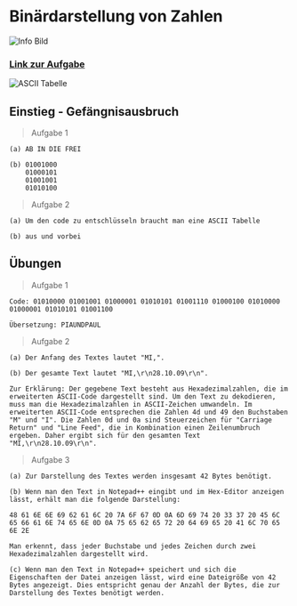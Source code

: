 # Binärdarstellung von Zahlen
![Info Bild](https://www.inf-schule.de/assets/img/logo/logo_inf-schule_weiss2.png)

### [Link zur Aufgabe](https://www.inf-schule.de/information/darstellunginformation/binaerdarstellungzeichen)

![ASCII Tabelle](https://upload.wikimedia.org/wikipedia/commons/thumb/d/dd/ASCII-Table.svg/2522px-ASCII-Table.svg.png)

## Einstieg - Gefängnisausbruch

> Aufgabe 1

    (a) AB IN DIE FREI

    (b) 01001000
        01000101
        01001001
        01010100

> Aufgabe 2

    (a) Um den code zu entschlüsseln braucht man eine ASCII Tabelle

    (b) aus und vorbei

## Übungen

> Aufgabe 1

    Code: 01010000 01001001 01000001 01010101 01001110 01000100 01010000 01000001 01010101 01001100

    Übersetzung: PIAUNDPAUL 

> Aufgabe 2

    (a) Der Anfang des Textes lautet "MI,".

    (b) Der gesamte Text lautet "MI,\r\n28.10.09\r\n". 

    Zur Erklärung: Der gegebene Text besteht aus Hexadezimalzahlen, die im erweiterten ASCII-Code dargestellt sind. Um den Text zu dekodieren, muss man die Hexadezimalzahlen in ASCII-Zeichen umwandeln. Im erweiterten ASCII-Code entsprechen die Zahlen 4d und 49 den Buchstaben "M" und "I". Die Zahlen 0d und 0a sind Steuerzeichen für "Carriage Return" und "Line Feed", die in Kombination einen Zeilenumbruch ergeben. Daher ergibt sich für den gesamten Text "MI,\r\n28.10.09\r\n".

> Aufgabe 3

    (a) Zur Darstellung des Textes werden insgesamt 42 Bytes benötigt. 

    (b) Wenn man den Text in Notepad++ eingibt und im Hex-Editor anzeigen lässt, erhält man die folgende Darstellung:

    48 61 6E 6E 69 62 61 6C 20 7A 6F 67 0D 0A 6D 69 74 20 33 37 20 45 6C 65 66 61 6E 74 65 6E 0D 0A 75 65 62 65 72 20 64 69 65 20 41 6C 70 65 6E 2E

    Man erkennt, dass jeder Buchstabe und jedes Zeichen durch zwei Hexadezimalzahlen dargestellt wird.

    (c) Wenn man den Text in Notepad++ speichert und sich die Eigenschaften der Datei anzeigen lässt, wird eine Dateigröße von 42 Bytes angezeigt. Dies entspricht genau der Anzahl der Bytes, die zur Darstellung des Textes benötigt werden.
